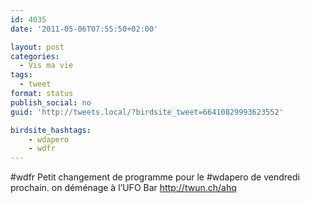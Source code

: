 ```yaml
---
id: 4035
date: '2011-05-06T07:55:50+02:00'

layout: post
categories:
  - Vis ma vie
tags:
  - tweet
format: status
publish_social: no
guid: 'http://tweets.local/?birdsite_tweet=66410829993623552'

birdsite_hashtags:
    - wdapero
    - wdfr
---
```


\#wdfr Petit changement de programme pour le #wdapero de vendredi prochain. on déménage à l’UFO Bar http://twun.ch/ahq